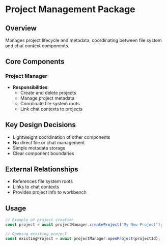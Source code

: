 # Project Management Package

## Overview

Manages project lifecycle and metadata, coordinating between file system and chat context components.

## Core Components

### Project Manager

- **Responsibilities**:
  - Create and delete projects
  - Manage project metadata
  - Coordinate file system roots
  - Link chat contexts to projects

## Key Design Decisions

- Lightweight coordination of other components
- No direct file or chat management
- Simple metadata storage
- Clear component boundaries

## External Relationships

- References file system roots
- Links to chat contexts
- Provides project info to workbench

## Usage

```typescript
// Example of project creation
const project = await projectManager.createProject("My New Project");

// Opening existing project
const existingProject = await projectManager.openProject(projectId);
```
